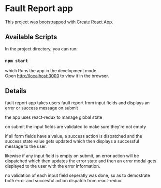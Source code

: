 # Fault Report app

This project was bootstrapped with [Create React App](https://github.com/facebook/create-react-app).

## Available Scripts

In the project directory, you can run:

### `npm start`

which Runs the app in the development mode.\
Open [http://localhost:3000](http://localhost:3000) to view it in the browser.

## Details

fault report app takes users fault report from input fields and displays an error or success message on submit

the app uses react-redux to manage global state

on submit the input fields are validated to make sure they're not empty

if all form fields have a value, a success action is dispatched and the success state value gets updated
which then displays a successful message to the user.

likewise if any input field is empty on submit, an error action will be dispatched which then updates the error state and then an error modal gets displayed to the user with the error information.

no validation of each input field seperatly was done, so as to demostrate both error and succesful action dispatch from react-redux.
